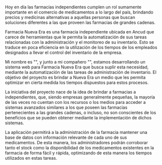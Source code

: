 Hoy en día las farmacias independientes cumplen un rol sumamente importante en el comercio de medicamentos a lo largo del país, brindando precios y medicinas alternativas a aquellas personas que buscan soluciones diferentes a las que proveen las farmacias de grandes cadenas.

Farmacia Nueva Era es una farmacia independiente ubicada en Ancud que carece de herramientas que le permita la automatización de sus tareas relacionadas con la administración y el monitoreo de su inventario. Esto se traduce en poca eficiencia en la utilización de los tiempos de los empleados designados a llevar el control del inventario de la empresa.

Mi nombre es "", y junto a mi compañero "", estamos desarrollando un sistema web para Farmacia Nueva Era que busca suplir esta necesidad, mediante la automatización de las tareas de administración de inventario. El objetivo del proyecto es brindar a Nueva Era un medio que les permita optimizar en cierta medida los tiempos dispuestos para estos procesos.

La iniciativa del proyecto nace de la idea de brindar a farmacias a independientes, que, siendo empresas generalmente pequeñas, la mayoría de las veces no cuentan con los recursos o los medios para acceder a sistemas avanzados similares a los que poseen las farmacias pertenecientes a las grandes cadenas, o incluso, no son conscientes de los beneficios que se pueden obtener mediante la implementación de dichos sistemas.

La aplicación permitirá a la administración de la farmacia mantener una base de datos con información relevante de cada uno de sus medicamentos. De esta manera, los administradores podrán corroborar tanto el stock como la disponibilidad de los medicamentos existentes en la farmacia de forma fácil y rápida, optimizando de esta manera los tiempos utilizados en estas tareas.
